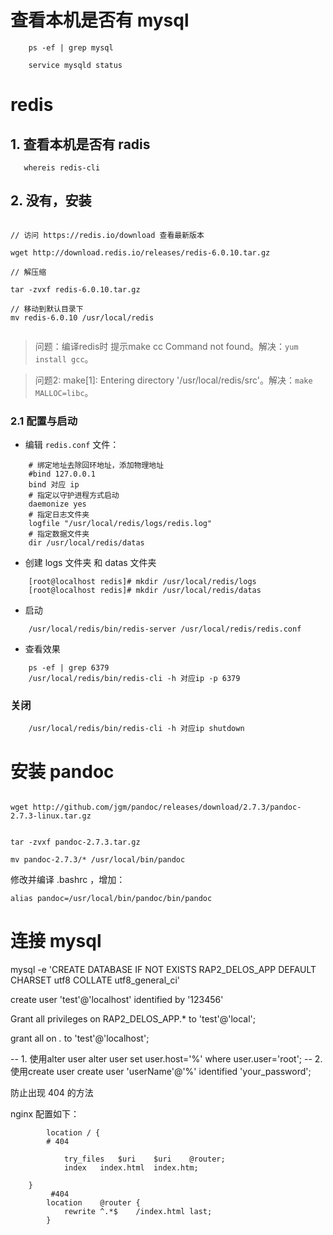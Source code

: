 
# 查看本机是否有 mysql

```
    ps -ef | grep mysql

    service mysqld status
```

# redis

## 1. 查看本机是否有 radis

```
   whereis redis-cli

```

## 2. 没有，安装

```

// 访问 https://redis.io/download 查看最新版本

wget http://download.redis.io/releases/redis-6.0.10.tar.gz

// 解压缩

tar -zvxf redis-6.0.10.tar.gz

// 移动到默认目录下
mv redis-6.0.10 /usr/local/redis


```

> 问题：编译redis时 提示make cc Command not found。解决：`yum install gcc`。

> 问题2: make[1]: Entering directory '/usr/local/redis/src'。解决：`make MALLOC=libc`。


### 2.1 配置与启动

- 编辑 `redis.conf` 文件：
```
    # 绑定地址去除回环地址，添加物理地址
    #bind 127.0.0.1
    bind 对应 ip
    # 指定以守护进程方式启动
    daemonize yes
    # 指定日志文件夹
    logfile "/usr/local/redis/logs/redis.log"
    # 指定数据文件夹
    dir /usr/local/redis/datas
```

- 创建 logs 文件夹 和 datas 文件夹

```
    [root@localhost redis]# mkdir /usr/local/redis/logs
    [root@localhost redis]# mkdir /usr/local/redis/datas 
```

- 启动

```
    /usr/local/redis/bin/redis-server /usr/local/redis/redis.conf
```

- 查看效果

```
    ps -ef | grep 6379 
    /usr/local/redis/bin/redis-cli -h 对应ip -p 6379 
```


### 关闭

```
    /usr/local/redis/bin/redis-cli -h 对应ip shutdown
```


# 安装 pandoc

```

wget http://github.com/jgm/pandoc/releases/download/2.7.3/pandoc-2.7.3-linux.tar.gz


tar -zvxf pandoc-2.7.3.tar.gz

mv pandoc-2.7.3/* /usr/local/bin/pandoc

```


修改并编译 .bashrc ，增加：
```
alias pandoc=/usr/local/bin/pandoc/bin/pandoc

```

# 连接 mysql

mysql -e 'CREATE DATABASE IF NOT EXISTS RAP2_DELOS_APP DEFAULT CHARSET utf8 COLLATE utf8_general_ci'

create user 'test'@'localhost' identified by '123456'


Grant all privileges on RAP2_DELOS_APP.* to 'test'@'local';

grant all on *.* to 'test'@'localhost';

-- 1. 使用alter user
alter user set user.host='%' where user.user='root';
-- 2. 使用create user
create user 'userName'@'%' identified 'your_password';


防止出现 404 的方法

nginx 配置如下：

```
        location / {
        # 404
      
            try_files   $uri    $uri    @router;
            index   index.html  index.htm;

    }
         #404
        location    @router {
            rewrite ^.*$    /index.html last;
        }

```